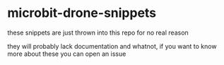 # microbit-drone-snippets
these snippets are just thrown into this repo for no real reason

they will probably lack documentation and whatnot, if you want to know more about these you can open an issue
